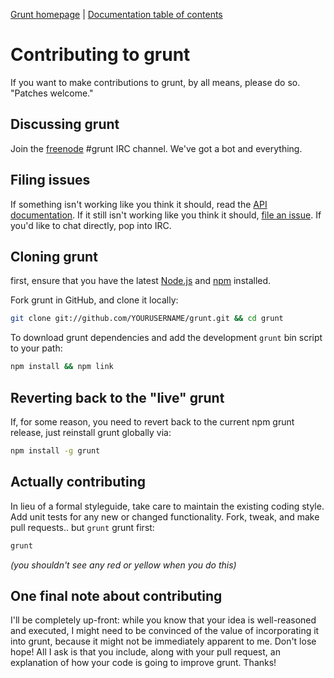 [Grunt homepage](http://gruntjs.com/) | [Documentation table of contents](toc.md)

# Contributing to grunt

If you want to make contributions to grunt, by all means, please do so. "Patches welcome."

## Discussing grunt

Join the [freenode](http://freenode.net/) #grunt IRC channel. We've got a bot and everything.

## Filing issues

If something isn't working like you think it should, read the [API documentation](api.md). If it still isn't working like you think it should, [file an issue](https://github.com/cowboy/grunt/issues). If you'd like to chat directly, pop into IRC.

## Cloning grunt

first, ensure that you have the latest [Node.js](http://nodejs.org/) and [npm](http://npmjs.org/) installed.

Fork grunt in GitHub, and clone it locally:

```bash
git clone git://github.com/YOURUSERNAME/grunt.git && cd grunt
```

To download grunt dependencies and add the development `grunt` bin script to your path:

```bash
npm install && npm link
```

## Reverting back to the "live" grunt

If, for some reason, you need to revert back to the current npm grunt release, just reinstall grunt globally via:

```bash
npm install -g grunt
```

## Actually contributing

In lieu of a formal styleguide, take care to maintain the existing coding style. Add unit tests for any new or changed functionality. Fork, tweak, and make pull requests.. but `grunt` grunt first:

```bash
grunt
```

_(you shouldn't see any red or yellow when you do this)_

## One final note about contributing

I'll be completely up-front: while you know that your idea is well-reasoned and executed, I might need to be convinced of the value of incorporating it into grunt, because it might not be immediately apparent to me. Don't lose hope! All I ask is that you include, along with your pull request, an explanation of how your code is going to improve grunt. Thanks!
